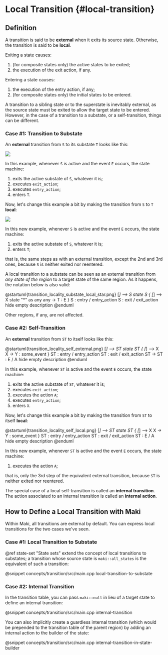 # Local Transition {#local-transition}

## Definition

A transition is said to be **external** when it exits its source state. Otherwise, the transition is said to be **local**.

Exiting a state causes:

1. (for composite states only) the active states to be exited;
2. the execution of the exit action, if any.

Entering a state causes:

1. the execution of the entry action, if any;
2. (for composite states only) the initial states to be entered.

A transition to a sibling state or to the superstate is inevitably external, as the source state must be exited to allow the target state to be entered. However, in the case of a transition to a substate, or a self-transition, things can be different.

### Case #1: Transition to Substate

An **external** transition from `S` to its substate `T` looks like this:

![](transition_locality_substate_external.png)

In this example, whenever `S` is active and the event `E` occurs, the state machine:

1. exits the active substate of `S`, whatever it is;
2. executes `exit_action`;
3. executes `entry_action`;
4. enters `T`.

Now, let's change this example a bit by making the transition from `S` to `T` **local**:

![](transition_locality_substate_local.png)

In this new example, whenever `S` is active and the event `E` occurs, the state machine:

1. exits the active substate of `S`, whatever it is;
2. enters `T`;

that is, the same steps as with an external transition, except the 2nd and 3rd ones, because `S` is neither exited nor reentered.

A local transition to a substate can be seen as an external transition from *any state of the region* to a target state of the same region. As it happens, the notation below is also valid:

@startuml{transition_locality_substate_local_star.png}
[*] --> S
state S {
    [*] --> X
    state "*" as any
    any -> T : E
}
S : entry / entry_action
S : exit / exit_action
hide empty description
@enduml

Other regions, if any, are not affected.

### Case #2: Self-Transition

An **external** transition from `ST` to itself looks like this:

@startuml{transition_locality_self_external.png}
[*] --> ST
state ST {
    [*] --> X
    X -> Y : some_event
}
ST : entry / entry_action
ST : exit / exit_action
ST -> ST : E / A
hide empty description
@enduml

In this example, whenever `ST` is active and the event `E` occurs, the state machine:

1. exits the active substate of `ST`, whatever it is;
2. executes `exit_action`;
3. executes the action `A`;
4. executes `entry_action`;
5. enters `X`.

Now, let's change this example a bit by making the transition from `ST` to itself **local**:

@startuml{transition_locality_self_local.png}
[*] --> ST
state ST {
    [*] --> X
    X -> Y : some_event
}
ST : entry / entry_action
ST : exit / exit_action
ST : E / A
hide empty description
@enduml

In this new example, whenever `ST` is active and the event `E` occurs, the state machine:

1. executes the action `A`;

that is, only the 3rd step of the equivalent external transition, because `ST` is neither exited nor reentered.

The special case of a local self-transition is called an **internal transition**. The action associated to an internal transition is called an **internal action**.

## How to Define a Local Transition with Maki

Within Maki, all transitions are external by default. You can express local transitions for the two cases we've seen.

### Case #1: Local Transition to Substate

@ref state-set "State sets" extend the concept of local transitions to substates; a transition whose source state is `maki::all_states` is the equivalent of such a transition:

@snippet concepts/transition/src/main.cpp local-transition-to-substate

### Case #2: Internal Transition

In the transition table, you can pass `maki::null` in lieu of a target state to define an internal transition:

@snippet concepts/transition/src/main.cpp internal-transition

You can also implicitly create a guardless internal transition (which would be prepended to the transition table of the parent region) by adding an internal action to the builder of the state:

@snippet concepts/transition/src/main.cpp internal-transition-in-state-builder
